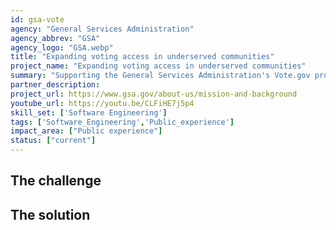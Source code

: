 ```yaml
---
id: gsa-vote
agency: "General Services Administration"
agency_abbrev: "GSA"
agency_logo: "GSA.webp"
title: "Expanding voting access in underserved communities"
project_name: "Expanding voting access in underserved communities"
summary: "Supporting the General Services Administration's Vote.gov program in expanding voting access in underserved communities."
partner_description: 
project_url: https://www.gsa.gov/about-us/mission-and-background
youtube_url: https://youtu.be/CLFiHE7j5p4
skill_set: ['Software Engineering']
tags: ['Software_Engineering','Public_experience']
impact_area: ["Public experience"]
status: ["current"]
---
```




## The challenge

## The solution 


